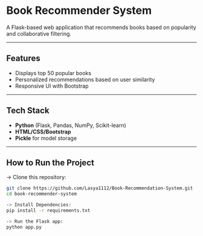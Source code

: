 #  Book Recommender System

A Flask-based web application that recommends books based on popularity and collaborative filtering.

---

##  Features
- Displays top 50 popular books
- Personalized recommendations based on user similarity
- Responsive UI with Bootstrap

---

##  Tech Stack
- **Python** (Flask, Pandas, NumPy, Scikit-learn)
- **HTML/CSS/Bootstrap**
- **Pickle** for model storage

---

##  How to Run the Project

   ->  Clone this repository:
   ```bash
   git clone https://github.com/Lasya1112/Book-Recommendation-System.git
   cd book-recommender-system

   -> Install Dependencies:
   pip install -r requirements.txt

   -> Run the Flask app:
   python app.py

